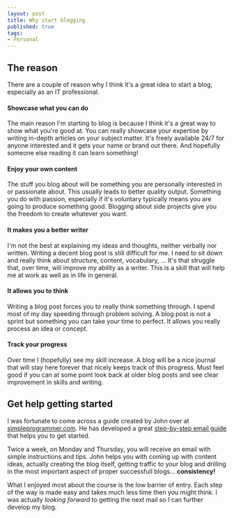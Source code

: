 ```yaml
---
layout: post
title: Why start blogging
published: true
tags:
- Personal
---
```


## The reason

There are a couple of reason why I think it's a great idea to start a blog, especially as an IT professional. 

#### Showcase what you can do

The main reason I'm starting to blog is because I think it's a great way to show what you're good at. You can really showcase your expertise by writing in-depth articles on your subject matter. It's freely available 24/7 for anyone interested and it gets your name or brand out there. And hopefully someone else reading it can learn something!

#### Enjoy your own content

The stuff you blog about will be something you are personally interested in or passionate about. This usually leads to better quality output. Something you do with passion, especially if it's voluntary typically means you are going to produce something good. Blogging about side projects give you the freedom to create whatever you want. 

#### It makes you a better writer

I'm not the best at explaining my ideas and thoughts, neither verbally nor written. Writing a decent blog post is still difficult for me. I need to sit down and really think about structure, content, vocabulary, ...  It's that struggle that, over time, will improve my ability as a writer. This is a skill that will help me at work as well as in life in general. 

#### It allows you to think

Writing a blog post forces you to really think something through. I spend most of my day speeding through problem solving. A blog post is not a sprint but something you can take your time to perfect. It allows you really process an idea or concept.

#### Track your progress

Over time I (hopefully) see my skill increase. A blog will be a nice journal that will stay here forever that nicely keeps track of this progress. Must feel good if you can at some point look back at older blog posts and see clear improvement in skills and writing.

## Get help getting started

I was fortunate to come across a guide created by John over at [simpleprogrammer.com](https://simpleprogrammer.com). He has developed a great [step-by-step email guide](https://simpleprogrammer.com/lp/create-your-blog-1/) that helps you to get started. 

Twice a week, on Monday and Thursday, you will receive an email with simple instructions and tips. John helps you with coming up with content ideas, actually creating the blog itself, getting traffic to your blog and drilling in the most important aspect of proper successfull blogs... **consistency!**

What I enjoyed most about the course is the low barrier of entry. Each step of the way is made easy and takes much less time then you might think. I was actually *looking forward* to getting the next mail so I can further develop my blog. 


